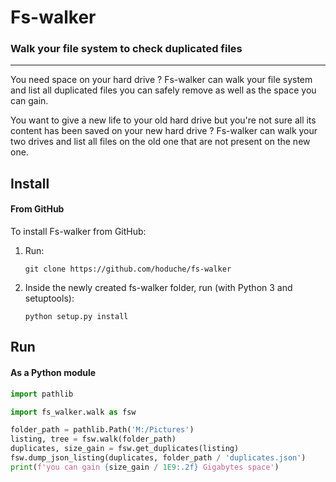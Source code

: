 # Fs-walker

### Walk your file system to check duplicated files
___

You need space on your hard drive ?
Fs-walker can walk your file system and list all duplicated files you can safely remove as well as the space you can gain.

You want to give a new life to your old hard drive but you're not sure all its content has been saved on your new hard drive ?
Fs-walker can walk your two drives and list all files on the old one that are not present on the new one. 

## Install

#### From GitHub
To install Fs-walker from GitHub:
1. Run:
    ```
    git clone https://github.com/hoduche/fs-walker
    ```
2. Inside the newly created fs-walker folder, run (with Python 3 and setuptools):
    ```
    python setup.py install
    ```

## Run

#### As a Python module

```python
import pathlib

import fs_walker.walk as fsw

folder_path = pathlib.Path('M:/Pictures')
listing, tree = fsw.walk(folder_path)
duplicates, size_gain = fsw.get_duplicates(listing)
fsw.dump_json_listing(duplicates, folder_path / 'duplicates.json')
print(f'you can gain {size_gain / 1E9:.2f} Gigabytes space')
```
